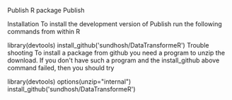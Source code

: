 Publish
R package Publish

Installation
To install the development version of Publish run the following commands from within R

library(devtools)
install_github('sundhosh/DataTransformeR')
Trouble shooting
To install a package from github you need a program to unzip the download. If you don't have such a program and the install_github above command failed, then you should try

library(devtools)
options(unzip="internal")
install_github('sundhosh/DataTransformeR')
